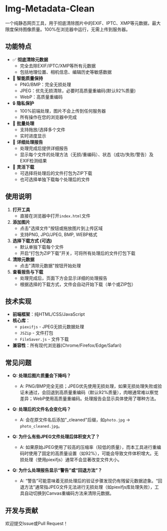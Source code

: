 # Img-Metadata-Clean
一个纯静态网页工具，用于彻底清除图片中的EXIF、IPTC、XMP等元数据，最大限度保持图像质量。100%在浏览器中运行，无需上传到服务器。

## 功能特点
*   ✅ **彻底清除元数据**
    - 完全去除EXIF/IPTC/XMP等所有元数据
    - 包括地理位置、相机信息、编辑历史等敏感数据
*   🎯 **智能质量保持**
    - PNG/BMP：完全无损处理
    - JPEG：优先无损清除，必要时高质量重编码(默认92%质量)
    - WebP：高质量重编码
*   🔒 **隐私保护**
    - 100%前端处理，图片不会上传到任何服务器
    - 所有操作在您的浏览器中完成
*   🚀 **批量处理**
    - 支持拖放/选择多个文件
    - 实时进度显示
*   📄 **详细处理报告**
    - 处理完成后提供详细报告
    - 显示每个文件的处理方法（无损/重编码）、状态（成功/失败/警告）及EXIF检测结果
*   💾 **灵活下载**
    - 可选择将处理后的文件打包为ZIP下载
    - 也可选择单独下载每个处理后的文件

## 使用说明
1.  **打开工具**
    - 直接在浏览器中打开`index.html`文件
2.  **添加图片**
    - 点击"选择文件"按钮或拖放图片到上传区域
    - 支持PNG, JPG/JPEG, BMP, WEBP格式
3.  **选择下载方式 (可选)**
    - 默认单独下载每个文件
    - 开启“打包为ZIP下载”开关，可将所有处理后的文件打包下载
4.  **清除元数据**
    - 点击"清除元数据"按钮开始处理
5.  **查看报告与下载**
    - 处理完成后，页面下方会显示详细的处理报告
    - 根据选择的下载方式，文件会自动开始下载（单个或ZIP包）

## 技术实现
*   **前端框架**：纯HTML/CSS/JavaScript
*   **核心库**：
    - `piexifjs` - JPEG无损元数据处理
    - `JSZip` - 文件打包
    - `FileSaver.js` - 文件下载
*   **兼容性**：所有现代浏览器(Chrome/Firefox/Edge/Safari)

## 常见问题

*   **Q: 处理后图片质量会下降吗？**
    - A: PNG/BMP完全无损；JPEG优先使用无损处理，如果无损处理失败或验证未通过，会回退到高质量重编码（默认92%质量），肉眼通常难以察觉差异；WebP使用高质量重编码。处理报告会显示具体使用了哪种方法。

*   **Q: 处理后的文件名会变化吗？**
    - A: 会在原文件名后添加"_cleaned"后缀，如`photo.jpg` → `photo_cleaned.jpg`。

*   **Q: 为什么有些JPEG文件处理后体积变大了？**
    - A: 如果原始JPEG使用了较高的压缩率（较低的质量），而本工具进行重编码时使用了固定的高质量设置（如92%），可能会导致文件体积增大。无损处理（使用piexifjs）通常不会显著改变文件大小。

*   **Q: 为什么处理报告显示“警告”或“回退方法”？**
    - A: “警告”可能意味着无损处理后的验证步骤发现仍有残留元数据迹象。“回退方法”通常指JPEG文件无法进行无损处理（如piexifjs库处理失败），工具自动切换到Canvas重编码方法来清除元数据。

## 开发与贡献
欢迎提交Issue或Pull Request！
